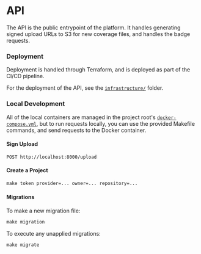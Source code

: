 # API
The API is the public entrypoint of the platform. It handles generating signed upload URLs to S3 for new coverage files,
and handles the badge requests.

### Deployment
Deployment is handled through Terraform, and is deployed as part of the CI/CD pipeline.

For the deployment of the API, see the [`infrastructure/`](./infrastructure) folder.

### Local Development

All of the local containers are managed in the project root's [`docker-compose.yml`](../../docker-compose.yml), but to run
requests locally, you can use the provided Makefile commands, and send requests to the Docker container.

#### Sign Upload
```
POST http://localhost:8000/upload
```

#### Create a Project
```makefile
make token provider=... owner=... repository=...
```

#### Migrations

To make a new migration file:
```makefile
make migration
```

To execute any unapplied migrations:
```makefile
make migrate
```